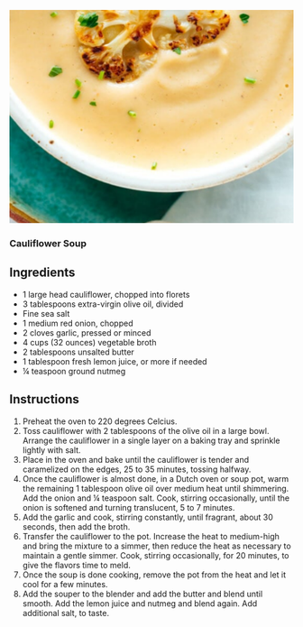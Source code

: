 ![image](/docs/assets/images/recipes/cauliflower_soup.png)
### Cauliflower Soup

## Ingredients
* 1 large head cauliflower, chopped into florets
* 3 tablespoons extra-virgin olive oil, divided
* Fine sea salt
* 1 medium red onion, chopped
* 2 cloves garlic, pressed or minced
* 4 cups (32 ounces) vegetable broth
* 2 tablespoons unsalted butter
* 1 tablespoon fresh lemon juice, or more if needed
* ¼ teaspoon ground nutmeg

## Instructions
1. Preheat the oven to 220 degrees Celcius.
2. Toss cauliflower with 2 tablespoons of the olive oil in a large bowl. Arrange the cauliflower in a single layer on a baking tray and sprinkle lightly with salt. 
3. Place in the oven and bake until the cauliflower is tender and caramelized on the edges, 25 to 35 minutes, tossing halfway.
4. Once the cauliflower is almost done, in a Dutch oven or soup pot, warm the remaining 1 tablespoon olive oil over medium heat until shimmering. Add the onion and ¼ teaspoon salt. Cook, stirring occasionally, until the onion is softened and turning translucent, 5 to 7 minutes.
5. Add the garlic and cook, stirring constantly, until fragrant, about 30 seconds, then add the broth.
6. Transfer the cauliflower to the pot. Increase the heat to medium-high and bring the mixture to a simmer, then reduce the heat as necessary to maintain a gentle simmer. Cook, stirring occasionally, for 20 minutes, to give the flavors time to meld.
7. Once the soup is done cooking, remove the pot from the heat and let it cool for a few minutes.
8. Add the souper to the blender and add the butter and blend until smooth. Add the lemon juice and nutmeg and blend again. Add additional salt, to taste.